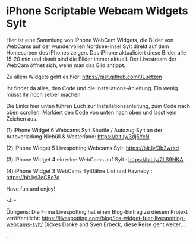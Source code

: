 # iPhone Scriptable Webcam Widgets Sylt
Hier ist eine Sammlung von iPhone WebCam Widgets, die Bilder von WebCams auf der wundervollen Nordsee-Insel Sylt direkt auf dem Homescreen des iPhones zeigen.
Das iPhone aktualisiert diese Bilder alle 15-20 min und damit sind die Bilder immer aktuell. 
Der Livestream der WebCam öffnet sich, wenn man das Bild antippt.

Zu allem Widgets geht es hier:
https://gist.github.com/JLuetzen

Ihr findet da alles, den Code und die Installations-Anleitung. Ein wenig müsst Ihr noch selber machen.


Die Links hier unten führen Euch zur Installationsanleitung, zum Code nach oben scrollen. Markiert den Code von unten nach oben und lasst kein Zeichen aus.

(1) iPhone Widget 6 Webcams Sylt Shuttle / Autozug Sylt an der Autoverladung Niebüll & Westerland: https://bit.ly/3dj5YcN

(2) iPhone Widget 5 Livespotting Webcams Sylt: https://bit.ly/3b2wrsd 

(3) iPhone Widget 4 einzelne WebCams auf Sylt : https://bit.ly/2LS9NKA 

(4) iPhone Widget 3 WebCams Syltfähre List und Havneby : https://bit.ly/3eCBe7d

Have fun and enjoy!

-JL-


Übrigens: 
Die Firma Livespotting hat einen Blog-Eintrag zu diesem Projekt veröffentlicht: https://livespotting.com/blog/ios-widget-fuer-livespotting-webcams-sylt/ 
Dickes Danke and Sven Erbeck, diese Reise geht weiter...

.
